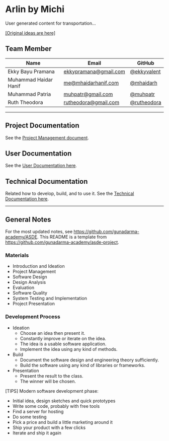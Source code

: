 # Arlin by Michi

User generated content for transportation...

[[Original ideas are here]](IDEAS.markdown)

## Team Member

| Name                  | Email                 | GitHub |
|-----------------------|-----------------------|--------|
| Ekky Bayu Pramana     | ekkypramana@gmail.com | [@ekkyvalent](https://github.com/ekkyvalent)
| Muhammad Haidar Hanif | me@mhaidarhanif.com   | [@mhaidarh](https://github.com/mhaidarh)
| Muhammad Patria       | muhpatr@gmail.com     | [@muhpatr](https://github.com/muhpatr)
| Ruth Theodora         | rutheodora@gmail.com  | [@rutheodora](https://github.com/rutheodora)

--------------------------------------------------

## Project Documentation

See the [Project Management document](docs/project-management.markdown).

## User Documentation

See the [User Documentation here](docs/user-documentation.markdown).

## Technical Documentation

Related how to develop, build, and to use it. See the [Technical Documentation here](docs/technical-documentation.markdown).

--------------------------------------------------

## General Notes

For the most updated notes, see <https://github.com/gunadarma-academy/ASDE>. This README is a template from <https://github.com/gunadarma-academy/asde-project>.

### Materials

+ Introduction and Ideation
+ Project Management
+ Software Design
+ Design Analysis
+ Evaluation
+ Software Quality
+ System Testing and Implementation
+ Project Presentation

### Development Process

+ Ideation
  + Choose an idea then present it.
  + Constantly improve or iterate on the idea.
  + The idea is a usable software application.
  + Implement the idea using any kind of methods.
+ Build
  + Document the software design and engineering theory sufficiently.
  + Build the software using any kind of libraries or frameworks.
+ Presentation
  + Present the result to the class.
  + The winner will be chosen.

[TIPS] Modern software development phase:
  + Initial idea, design sketches and quick prototypes
  + Write some code, probably with free tools
  + Find a server for hosting
  + Do some testing
  + Pick a price and build a little marketing around it
  + Ship your product with a few clicks
  + Iterate and ship it again
